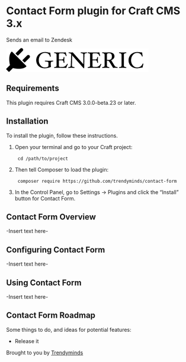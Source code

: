 # Contact Form plugin for Craft CMS 3.x

Sends an email to Zendesk

![Screenshot](resources/img/plugin-logo.png)

## Requirements

This plugin requires Craft CMS 3.0.0-beta.23 or later.

## Installation

To install the plugin, follow these instructions.

1. Open your terminal and go to your Craft project:

        cd /path/to/project

2. Then tell Composer to load the plugin:

        composer require https://github.com/trendyminds/contact-form

3. In the Control Panel, go to Settings → Plugins and click the “Install” button for Contact Form.

## Contact Form Overview

-Insert text here-

## Configuring Contact Form

-Insert text here-

## Using Contact Form

-Insert text here-

## Contact Form Roadmap

Some things to do, and ideas for potential features:

* Release it

Brought to you by [Trendyminds](https://trendyminds.com/)
